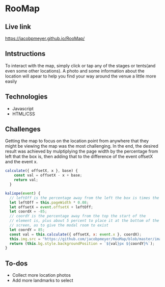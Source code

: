 # RooMap

## Live link
https://jacobpmeyer.github.io/RooMap/

## Intstructions
To interact with the map, simply click or tap any of the stages or tents(and even some other locations). A photo and some information about the location will apear to help you find your way around the venue a little more easily

## Technologies
- Javascript
- HTML/CSS

## Challenges
Getting the map to focus on the location point from anywhere that they might be viewing the map was the most challenging. In the end, the desired result was achieved by mulptiplying the page width by the percentage from left that the box is, then adding that to the difference of the event offsetX and the event x.
``` javascript
calculate({ offsetX, x }, base) {
    const val = offsetX - x + base;
    return val;
  }

kaliope(event) {
  // leftOff is the percentage away from the left the box is times the screen width.
  let leftOff = this.pageWidth * 0.08;
  let offsetX = event.offsetX + leftOff;
  let coordX = -85;
  // coordY is the percentage away from the top the start of the
  // element is, plus about 5 percent to place it at the bottom of the
  // screen, as to give the modal room to exist
  let coordY = 85;
  const val = this.calculate({ offsetX, x: event.x }, coordX);
  this.img.src = "https://github.com/jacobpmeyer/RooMap/blob/master/images/kaliope.jpg?raw=true";
  return (this.bg.style.backgroundPosition = `${val}px ${coordY}%`);
}
```
## To-dos
- Collect more location photos
- Add more landmarks to select